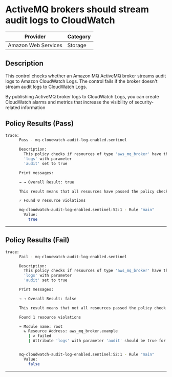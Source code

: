 # ActiveMQ brokers should stream audit logs to CloudWatch

| Provider            | Category |
| ------------------- | -------- |
| Amazon Web Services | Storage  |

## Description

This control checks whether an Amazon MQ ActiveMQ broker streams audit logs to Amazon CloudWatch Logs. The control fails if the broker doesn't stream audit logs to CloudWatch Logs.

By publishing ActiveMQ broker logs to CloudWatch Logs, you can create CloudWatch alarms and metrics that increase the visibility of security-related information

## Policy Results (Pass)
```bash
trace:
      Pass - mq-cloudwatch-audit-log-enabled.sentinel

      Description:
        This policy checks if resources of type 'aws_mq_broker' have the attribute
        'logs' with parameter
        'audit' set to true

      Print messages:

      → → Overall Result: true

      This result means that all resources have passed the policy check for the policy mq-cloudwatch-audit-log-enabled.

      ✓ Found 0 resource violations

      mq-cloudwatch-audit-log-enabled.sentinel:52:1 - Rule "main"
        Value:
          true
```

---

## Policy Results (Fail)
```bash
trace:
      Fail - mq-cloudwatch-audit-log-enabled.sentinel

      Description:
        This policy checks if resources of type 'aws_mq_broker' have the attribute
        'logs' with parameter
        'audit' set to true

      Print messages:

      → → Overall Result: false

      This result means that not all resources passed the policy check and the protected behavior is not allowed for the policy mq-cloudwatch-audit-log-enabled.

      Found 1 resource violations

      → Module name: root
        ↳ Resource Address: aws_mq_broker.example
          | ✗ failed
          | Attribute 'logs' with parameter 'audit' should be true for AWS ActiveMQ Broker. Refer to https://docs.aws.amazon.com/securityhub/latest/userguide/mq-controls.html#mq-2 for more details.


      mq-cloudwatch-audit-log-enabled.sentinel:52:1 - Rule "main"
        Value:
          false
```

---
